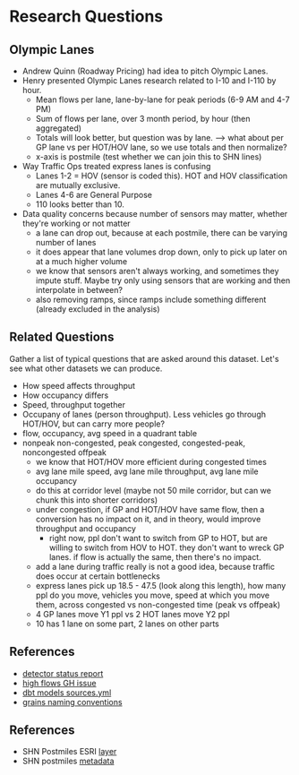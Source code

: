 # Research Questions

## Olympic Lanes
* Andrew Quinn (Roadway Pricing) had idea to pitch Olympic Lanes.
* Henry presented Olympic Lanes research related to I-10 and I-110 by hour.
    * Mean flows per lane, lane-by-lane for peak periods (6-9 AM and 4-7 PM)
    * Sum of flows per lane, over 3 month period, by hour (then aggregated)
    * Totals will look better, but question was by lane. --> what about per GP lane vs per HOT/HOV lane, so we use totals and then normalize?
    * x-axis is postmile (test whether we can join this to SHN lines)
* Way Traffic Ops treated express lanes is confusing
    * Lanes 1-2 = HOV (sensor is coded this). HOT and HOV classification are mutually exclusive.
    * Lanes 4-6 are General Purpose
    * 110 looks better than 10.
* Data quality concerns because number of sensors may matter, whether they're working or not matter    
    * a lane can drop out, because at each postmile, there can be varying number of lanes
    * it does appear that lane volumes drop down, only to pick up later on at a much higher volume
    * we know that sensors aren't always working, and sometimes they impute stuff. Maybe try only using sensors that are working and then interpolate in between?
    * also removing ramps, since ramps include something different (already excluded in the analysis)
 
    

## Related Questions
Gather a list of typical questions that are asked around this dataset. Let's see what other datasets we can produce.
* How speed affects throughput
* How occupancy differs
* Speed, throughput together
* Occupany of lanes (person throughput). Less vehicles go through HOT/HOV, but can carry more people?
* flow, occupancy, avg speed in a quadrant table
* nonpeak non-congested, peak congested, congested-peak, noncongested offpeak
   * we know that HOT/HOV more efficient during congested times
   * avg lane mile speed, avg lane mile throughput, avg lane mile occupancy
   * do this at corridor level (maybe not 50 mile corridor, but can we chunk this into shorter corridors)
   * under congestion, if GP and HOT/HOV have same flow, then a conversion has no impact on it, and in theory, would improve throughput and occupancy
      * right now, ppl don't want to switch from GP to HOT, but are willing to switch from HOV to HOT. they don't want to wreck GP lanes. if flow is actually the same, then there's no impact.
   * add a lane during traffic really is not a good idea, because traffic does occur at certain bottlenecks
   * express lanes pick up 18.5 - 47.5 (look along this length), how many ppl do you move, vehicles you move, speed at which you move them, across congested vs non-congested time (peak vs offpeak)
   * 4 GP lanes move Y1 ppl vs 2 HOT lanes move Y2 ppl
   * 10 has 1 lane on some part, 2 lanes on other parts
   
## References
* [detector status report](https://github.com/cagov/caldata-mdsa-caltrans-pems/issues/269)
* [high flows GH issue](https://github.com/cagov/caldata-mdsa-caltrans-pems/issues/278)
* [dbt models sources.yml](https://github.com/cagov/caldata-mdsa-caltrans-pems/blob/main/transform/models/_sources.yml)
* [grains naming conventions](https://github.com/cagov/caldata-mdsa-caltrans-pems/issues/241)

## References
* SHN Postmiles ESRI [layer](https://caltrans-gis.dot.ca.gov/arcgis/rest/services/CHhighway/SHN_Postmiles_Tenth/FeatureServer/0)
* SHN postmiles [metadata](https://caltrans-gis.dot.ca.gov/arcgis/rest/services/CHhighway/SHN_Postmiles_Tenth/FeatureServer/0/metadata)